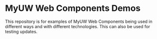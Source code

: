 # MyUW Web Components Demos

This repository is for examples of MyUW Web Components being used in different
ways and with different technologies. This can also be used for testing
updates.
